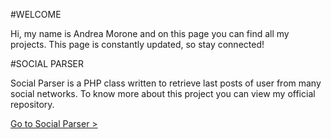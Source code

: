 #WELCOME

Hi, my name is Andrea Morone and on this page you can find all my projects. This page is constantly updated, so  stay connected!

#SOCIAL PARSER

Social Parser is a PHP class written to retrieve last posts of user from many social networks.
To know more about this project you can view my official repository.

[Go to Social Parser >](http://url.com/ "Got to Social Parser")